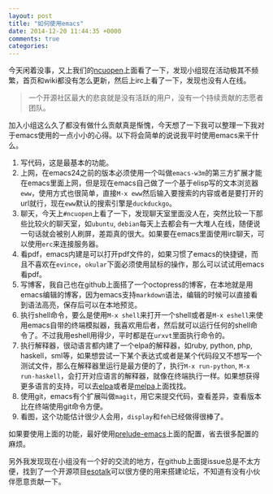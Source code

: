 ```yaml
---
layout: post
title: "如何使用emacs"
date: 2014-12-20 11:44:35 +0000
comments: true
categories:
---
```


今天闲着没事，又上我们的[ncuopen](https://github.com/ncuopen)上面看了一下，发现小组现在活动极其不频繁，首页和wiki都没有怎么更新，然后上irc上看了一下，发现也没有人在线。
> 一个开源社区最大的悲哀就是没有活跃的用户，没有一个持续贡献的志愿者团队。

加入小组这么久了都没有做什么贡献真是惭愧，今天想了一下我可以整理一下我对于emacs使用的一点小小的心得。以下将会简单的说说我平时使用emacs来干什么。

1. 写代码，这是最基本的功能。
2. 上网，在emacs24之前的版本必须使用一个叫做`emacs-w3m`的第三方扩展才能在emacs里面上网，但是现在emacs自己做了一个基于elisp写的文本浏览器`eww`，使用方式也很简单，直接`M-x eww`然后输入要搜索的内容或者是要打开的url就行，现在`eww`默认的搜索引擎是`duckduckgo`。
3. 聊天，今天上`#ncuopen`上看了一下，发现聊天室里面没人在，突然比较一下那些比较火的聊天室，如`ubuntu`, `debian`每天上去都会有一大堆人在线，随便说一句话就会被别人刷屏，差距真的很大。如果要在emacs里面使用irc聊天，可以使用`erc`来连接服务器。
4. 看pdf，emacs内建是可以打开pdf文件的，如果习惯了emacs的快捷键，而且不喜欢在`evince`，`okular`下面必须使用鼠标的操作，那么可以试试用emacs看pdf。
5. 写博客，我自己也在github上面搭了一个octopress的博客，在本地就是用emacs编辑的博客，因为emacs支持`markdown`语法，编辑的时候可以直接看到语法高亮，保存后可以在本地预览。
6. 执行shell命令，要么是使用`M-x shell`来打开一个shell或者是`M-x eshell`来使用emacs自带的终端模拟器，我喜欢用后者，然后就可以运行任何的shell命令了。不过我用eshell用得少，平时都是在`urxvt`里面执行命令的。
7. 执行解释器，很动语言都内建了一个elpa的解释器，如ruby, python, php, haskell，sml等，如果想尝试一下某个表达式或者是某个代码段又不想写一个测试文件，那么在解释器里运行是最方便的了，执行`M-x run-python`, `M-x run-haskell`，会打开对应语言的解释器，就像在终端执行一样。如果想获得更多语言的支持，可以去[elpa](http://elpa.gnu.org/packages/)或者是[melpa](http://melpa.org/)上面找找。
8. 使用git，emacs有个扩展叫做`magit`，用它来提交代码，查看差异，查看版本比在终端使用git命令方便。
9. 看图，这个功能估计很少人会用，`display`和`feh`已经做得很棒了。

如果要使用上面的功能，最好使用[prelude-emacs](https://github.com/bbatsov/prelude)上面的配置，省去很多配置的麻烦。

另外我发现现在小组没有一个好的交流的地方，在github上面提issue总是不太方便，找到了一个开源项目[esotalk](https://github.com/esotalk/esoTalk)可以很方便的用来搭建论坛，不知道有没有小伙伴愿意贡献一下。
